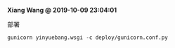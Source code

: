 **Xiang Wang @ 2019-10-09 23:04:01**

部署
```
gunicorn yinyuebang.wsgi -c deploy/gunicorn.conf.py
```
